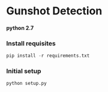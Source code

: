# Gunshot Detection

#### python 2.7

### Install requisites

```python
pip install -r requirements.txt

```

### Initial setup

```python
python setup.py

```